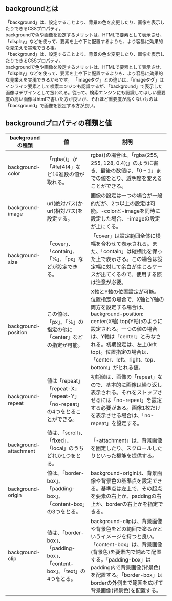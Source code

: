## backgroundとは
「background」は、設定することより、背景の色を変更したり、画像を表示したりできるCSSプロパティ。<br>
backgroundで色や画像を設定するメリットは、HTMLで要素として表示させ、「display」などを使って、要素を上や下に配置するよりも、より容易に効果的な見栄えを実現できる事。<br>
「background」は、設定することより、背景の色を変更したり、画像を表示したりできるCSSプロパティ。<br>backgroundで色や画像を設定するメリットは、HTMLで要素として表示させ、「display」などを使って、要素を上や下に配置するよりも、より容易に効果的な見栄えを実現できるからです。
「imageタグ」との違いは、「imageタグ」はインライン要素として検索エンジンも認識するが、「background」で表示した画像はデザインとして扱われる。従って、検索エンジンにも認識してほしい重要度の高い画像はhtmlで書いた方が良いが、それほど重要度が高くないものは「background」で画像を設定する方が良い。

## backgroundプロパティの種類と値
|backgroundの種類|値|説明|
|-|-|-|
|background-color|「rgba()」か「#fef4f4」など16進数の値が取れる。|rgba()の場合は、「rgba(255, 255, 128, 0.4);」のように書き、最後の数値は、「0 – 1」までの値をとり、透明度を変えることができる。|
|background-image|url(絶対パス)かurl(相対パス)を設定する。|画像の設定は一つの場合が一般的だが、2つ以上の設定は可能。-colorと-imageを同時に設定した場合、-imageの設定が上にくる。|
|background-size|「cover」、「contain」、「%」、「px」などが設定できる。|「cover」は設定範囲全体に横幅を合わせて表示される。また、「contain」は縦横比を保った上で表示さる。この場合は設定幅に対して余白が生じるケースが出てくるので、使用する際は注意が必要。|
|background-position|この値は、「px」、「%」の指定の他に「center」などの指定が可能。|X軸とY軸の位置設定が可能。位置指定の場合で、X軸とY軸の両方を設定する場合は、background-position: center(X軸) top(Y軸);のように設定される。一つの値の場合は、Y軸は「center」とみなされる。初期設定は、左上(left top)。位置指定の場合は、「center、left、right、top、bottom」がとれる値。|
|background-repeat|値は「repeat」「repeat-X」「repeat-Y」「no-repeat」の4つをとることができる。|初期値は、画像の「repeat」なので、基本的に画像は繰り返し表示される。それをストップさせるには「no-repeat」を設定する必要がある。画像1枚だけを表示させる場合は、「no-repeat」を設定する。|
|background-attachment|値は、「scroll」、「fixed」、「local」のうちどれか1つをとる。|「-attachment」は、背景画像を固定したり、スクロールしたりといった機能を提供する。|
|background-origin|値は、「border-box」、「padding-box」、「content-box」の3つをとる。|background-originは、背景画像や背景色の基準点を設定できる。基準点は左上で、その起点を要素の右上か、paddingの右上か、borderの右上かを指定できる。|
|background-clip|値は、「border-box」、「padding-box」、「content-box」、「text」の4つをとる。|background-clipは、背景画像や背景色をどの範囲で塗るかというイメージを持つと良い。「content-box」は、背景画像(背景色)を要素内で納めて配置する。「padding-box」はpadding内で背景画像(背景色)を配置する。「border-box」はborderの外側まで範囲を広げて背景画像(背景色)を配置する。|
